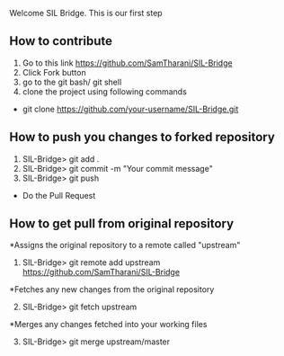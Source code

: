 Welcome SIL Bridge. This is our first step

How to contribute
-----------------
1. Go to this link https://github.com/SamTharani/SIL-Bridge
2. Click Fork button
3. go to the git bash/ git shell
4. clone the project using following commands
  * git clone https://github.com/your-username/SIL-Bridge.git

How to push you changes to forked repository
--------------------------------------------
1. SIL-Bridge> git add .
2. SIL-Bridge> git commit -m "Your commit message"
3. SIL-Bridge> git push

* Do the Pull Request

How to get pull from original repository
----------------------------------------
 *Assigns the original repository to a remote called "upstream"
 
1. SIL-Bridge> git remote add upstream https://github.com/SamTharani/SIL-Bridge

 *Fetches any new changes from the original repository
 
2. SIL-Bridge> git fetch upstream

 *Merges any changes fetched into your working files
 
3. SIL-Bridge> git merge upstream/master

